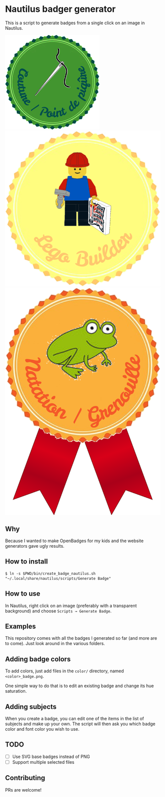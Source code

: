 Nautilus badger generator
=========================

This is a script to generate badges from a single click on an image in Nautilus.

![Couture](Crafts/Couture___Point_de_piqure.png)
![Lego Builder](Lego/Lego_Builder.png)
![Grenouille](Sports/Natation___Grenouille.png)


## Why

Because I wanted to make OpenBadges for my kids and the website generators gave ugly results.

## How to install

```shell
$ ln -s $PWD/bin/create_badge_nautilus.sh "~/.local/share/nautilus/scripts/Generate Badge"
```

## How to use

In Nautilus, right click on an image (preferably with a transparent background) and choose `Scripts → Generate Badge`.

## Examples

This repository comes with all the badges I generated so far (and more are to come). Just look around in the various folders.

## Adding badge colors

To add colors, just add files in the `color/` directory, named `<color>_badge.png`.

One simple way to do that is to edit an existing badge and change its hue saturation.

## Adding subjects

When you create a badge, you can edit one of the items in the list of subjects and make up your own.
The script will then ask you which badge color and font color you wish to use.

## TODO

- [ ] Use SVG base badges instead of PNG
- [ ] Support multiple selected files

## Contributing

PRs are welcome!
